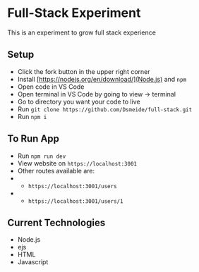 # Full-Stack Experiment
This is an experiment to grow full stack experience

## Setup
* Click the fork button in the upper right corner
* Install [https://nodejs.org/en/download/](Node.js) and `npm`
* Open code in VS Code
* Open terminal in VS Code by going to view -> terminal
* Go to directory you want your code to live
* Run `git clone https://github.com/Dsmeide/full-stack.git`
* Run `npm i`

## To Run App
* Run `npm run dev`
* View website on `https://localhost:3001`
* Other routes available are:
* * `https://localhost:3001/users`
* * `https://localhost:3001/users/1`

## Current Technologies
* Node.js
* ejs
* HTML
* Javascript